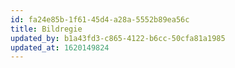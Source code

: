 ```yaml
---
id: fa24e85b-1f61-45d4-a28a-5552b89ea56c
title: Bildregie
updated_by: b1a43fd3-c865-4122-b6cc-50cfa81a1985
updated_at: 1620149824
---
```

